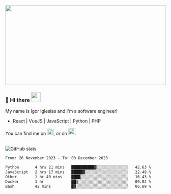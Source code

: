 <img src="https://c.tenor.com/KjVxfRrrncUAAAAd/matrix.gif" width="100%" height="250px">

### 🔭 Hi there <img src="https://raw.githubusercontent.com/MartinHeinz/MartinHeinz/master/wave.gif" width="30px">


My name is Igor Iglesias and I'm a software engineer!
<br>

<ul>
  <li> React | VueJS | JavaScript | Python | PHP </li>
</ul>
You can find me on <a href="https://twitter.com/IgorIglesias5"><img src="https://i.imgur.com/JLLlB5S.png" width="20px"></a>, or on <a href="https://www.linkedin.com/in/igor-iglesias-62478428/"><img src="https://i.imgur.com/PXyIkWx.png" width="22px"></a>.

<br>
<br>

![GitHub stats](https://github-readme-stats.vercel.app/api?username=igoiglesias&show_icons=true&count_private=true&theme=chartreuse-dark&hide_title=true)

<!--START_SECTION:waka-->

```txt
From: 26 November 2023 - To: 03 December 2023

Python       4 hrs 21 mins   ██████████▓░░░░░░░░░░░░░░   42.63 %
JavaScript   2 hrs 17 mins   █████▓░░░░░░░░░░░░░░░░░░░   22.49 %
Other        1 hr 40 mins    ████░░░░░░░░░░░░░░░░░░░░░   16.43 %
Docker       1 hr            ██▒░░░░░░░░░░░░░░░░░░░░░░   09.82 %
Bash         42 mins         █▓░░░░░░░░░░░░░░░░░░░░░░░   06.89 %
```

<!--END_SECTION:waka-->
